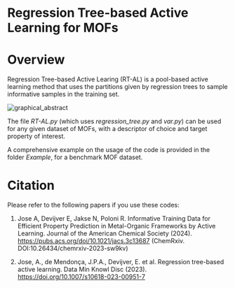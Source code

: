 # Regression Tree-based Active Learning for MOFs

# Overview

Regression Tree-based Active Learing (RT-AL) is a pool-based active learning method that uses the partitions given by regression trees to sample informative samples in the training set.

<p align="center">

  ![graphical_abstract](https://github.com/AshnaJose/Regression-Tree-based-Active-Learning-for-MOFs/assets/92301787/ce56f30a-8ddc-4a68-a8d3-932b2b77aa13)
  
</p>

The file *RT-AL.py* (which uses *regression_tree.py* and *var.py*) can be used for any given dataset of MOFs, with a descriptor of choice and target property of interest. 

A comprehensive example on the usage of the code is provided in the folder *Example*, for a benchmark MOF dataset.

# Citation

Please refer to the following papers if you use these codes:

1. Jose A, Devijver E, Jakse N, Poloni R. Informative Training Data for Efficient Property Prediction in Metal-Organic Frameworks by Active Learning. Journal of the American Chemical Society (2024). https://pubs.acs.org/doi/10.1021/jacs.3c13687 (ChemRxiv. DOI:10.26434/chemrxiv-2023-sw9kv)

2. Jose, A., de Mendonça, J.P.A., Devijver, E. et al. Regression tree-based active learning. Data Min Knowl Disc (2023). https://doi.org/10.1007/s10618-023-00951-7


